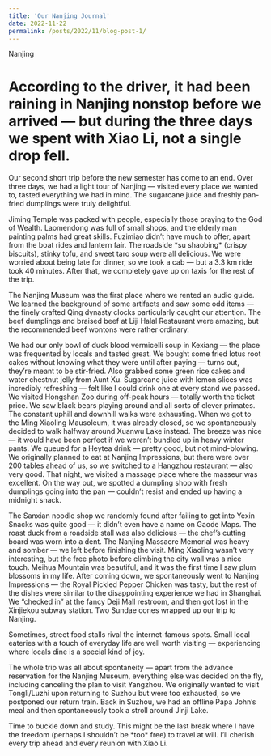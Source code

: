 ```yaml
---
title: 'Our Nanjing Journal'
date: 2022-11-22
permalink: /posts/2022/11/blog-post-1/
---
```

Nanjing

According to the driver, it had been raining in Nanjing nonstop before we arrived — but during the three days we spent with Xiao Li, not a single drop fell.
======
<p>Our second short trip before the new semester has come to an end. Over three days, we had a light tour of Nanjing — visited every place we wanted to, tasted everything we had in mind. The sugarcane juice and freshly pan-fried dumplings were truly delightful.</p>  
<p>Jiming Temple was packed with people, especially those praying to the God of Wealth. Laomendong was full of small shops, and the elderly man painting palms had great skills. Fuzimiao didn’t have much to offer, apart from the boat rides and lantern fair. The roadside *su shaobing* (crispy biscuits), stinky tofu, and sweet taro soup were all delicious. We were worried about being late for dinner, so we took a cab — but a 3.3 km ride took 40 minutes. After that, we completely gave up on taxis for the rest of the trip.</p>  
<p>The Nanjing Museum was the first place where we rented an audio guide. We learned the background of some artifacts and saw some odd items — the finely crafted Qing dynasty clocks particularly caught our attention. The beef dumplings and braised beef at Liji Halal Restaurant were amazing, but the recommended beef wontons were rather ordinary.</p>  
<p>We had our only bowl of duck blood vermicelli soup in Kexiang — the place was frequented by locals and tasted great. We bought some fried lotus root cakes without knowing what they were until after paying — turns out, they’re meant to be stir-fried. Also grabbed some green rice cakes and water chestnut jelly from Aunt Xu. Sugarcane juice with lemon slices was incredibly refreshing — felt like I could drink one at every stand we passed. We visited Hongshan Zoo during off-peak hours — totally worth the ticket price. We saw black bears playing around and all sorts of clever primates. The constant uphill and downhill walks were exhausting. When we got to the Ming Xiaoling Mausoleum, it was already closed, so we spontaneously decided to walk halfway around Xuanwu Lake instead. The breeze was nice — it would have been perfect if we weren’t bundled up in heavy winter pants. We queued for a Heytea drink — pretty good, but not mind-blowing. We originally planned to eat at Nanjing Impressions, but there were over 200 tables ahead of us, so we switched to a Hangzhou restaurant — also very good. That night, we visited a massage place where the masseur was excellent. On the way out, we spotted a dumpling shop with fresh dumplings going into the pan — couldn’t resist and ended up having a midnight snack.</p>  
<p>The Sanxian noodle shop we randomly found after failing to get into Yexin Snacks was quite good — it didn’t even have a name on Gaode Maps. The roast duck from a roadside stall was also delicious — the chef’s cutting board was worn into a dent. The Nanjing Massacre Memorial was heavy and somber — we left before finishing the visit. Ming Xiaoling wasn’t very interesting, but the free photo before climbing the city wall was a nice touch. Meihua Mountain was beautiful, and it was the first time I saw plum blossoms in my life. After coming down, we spontaneously went to Nanjing Impressions — the Royal Pickled Pepper Chicken was tasty, but the rest of the dishes were similar to the disappointing experience we had in Shanghai. We “checked in” at the fancy Deji Mall restroom, and then got lost in the Xinjiekou subway station. Two Sundae cones wrapped up our trip to Nanjing.</p>  
<p>Sometimes, street food stalls rival the internet-famous spots. Small local eateries with a touch of everyday life are well worth visiting — experiencing where locals dine is a special kind of joy.</p>  
<p>The whole trip was all about spontaneity — apart from the advance reservation for the Nanjing Museum, everything else was decided on the fly, including canceling the plan to visit Yangzhou. We originally wanted to visit Tongli/Luzhi upon returning to Suzhou but were too exhausted, so we postponed our return train. Back in Suzhou, we had an offline Papa John’s meal and then spontaneously took a stroll around Jinji Lake.</p>  
<p>Time to buckle down and study. This might be the last break where I have the freedom (perhaps I shouldn’t be *too* free) to travel at will. I’ll cherish every trip ahead and every reunion with Xiao Li.</p>
